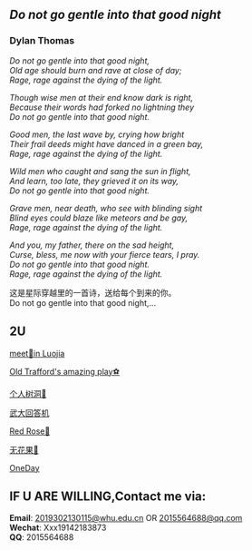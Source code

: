 ## *Do not go gentle into that good night*  
###   Dylan Thomas
*Do not go gentle into that good night,   
Old age should burn and rave at close of day;    
Rage, rage against the dying of the light.*

*Though wise men at their end know dark is right,  
Because their words had forked no lightning they  
Do not go gentle into that good night.*   

*Good men, the last wave by, crying how bright  
Their frail deeds might have danced in a green bay,   
Rage, rage against the dying of the light.*  

*Wild men who caught and sang the sun in flight,  
And learn, too late, they grieved it on its way,  
Do not go gentle into that good night.* 

*Grave men, near death, who see with blinding sight  
Blind eyes could blaze like meteors and be gay,  
Rage, rage against the dying of the light.*

*And you, my father, there on the sad height,   
Curse, bless, me now with your fierce tears, I pray.  
Do not go gentle into that good night.  
Rage, rage against the dying of the light.*

这是星际穿越里的一首诗，送给每个到来的你。  
Do not go gentle into that good night,...


## 2U
[meet🦊in Luojia](/2U/Luoluo/Luoluo.md)

[Old Trafford's amazing play⚽](/2U/Ronaldo_hattrick/Ronaldo_hattrick.md)

[个人树洞🌚](/2U/2u/2u.md)

[武大回答机](https://mp.weixin.qq.com/s/2MfK2Wv3ZuGfdfPaVm6q9w)

[Red Rose🌹](/2U/Redrose/Redrose.md)

[无花果🥜](/2U/Fig/Fig.md)

[OneDay](/2U/Zhenghua/Zhenghua.md)

## IF U ARE WILLING,Contact me via:  
**Email**: 2019302130115@whu.edu.cn OR 2015564688@qq.com   
**Wechat**: Xxx19142183873   
**QQ**: 2015564688  

